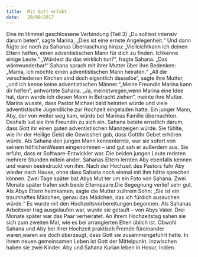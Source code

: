 ```yaml
---
title:  Mit Gott erlebt
date:   29/09/2017
---
```


Eine im Himmel geschlossene Verbindung (Teil 3)
„Du solltest intensiv darum beten“, sagte Marina. „Dies ist eine ernste Angelegenheit.“ Und dann fügte sie noch zu Sahanas Überraschung hinzu: „Vielleichtkann ich deinen Eltern helfen, einen adventistischen Mann für dich zu finden. Ichkenne einige Leute.“ „Würdest du das wirklich tun?“, fragte Sahana. „Das wärewunderbar!“
Sahana sprach mit ihrer Mutter über ihre Bedenken: „Mama, ich möchte einen adventistischen Mann heiraten.“ „All die verschiedenen Kirchen sind doch eigentlich dasselbe“, sagte ihre Mutter, „und ich kenne keine adventistischen Männer.“„Meine Freundin Marina kann dir helfen“, antwortete Sahana. „Ja, meinetwegen,wenn Marina eine Idee hat, dann werde ich diesen Mann in Betracht ziehen“,
meinte ihre Mutter. Marina wusste, dass Pastor Michael bald heiraten würde und viele adventistische Jugendliche zur Hochzeit eingeladen hatte. Ein junger Mann, Aby, der von weiter weg kam, würde bei Marinas Familie übernachten. Deshalb lud sie ihre Freundin zu sich ein.
Sahana betete ernstlich darum, dass Gott ihr einen guten adventistischen Mannzeigen würde. Sie fühlte, wie ihr der Heilige Geist die Gewissheit gab, dass Gottihr Gebet erhören würde.
Als Sahana den jungen Mann kennenlernte, war sie sofort von seinem höflichenWesen eingenommen – und gut sah er außerdem aus. Sie erfuhr, dass er Software-Entwickler war. Die beiden jungen Leute redeten mehrere Stunden mitein
ander. Sahanas Eltern lernten Aby ebenfalls kennen und waren beeindruckt von
ihm.
Nach der Hochzeit des Pastors fuhr Aby wieder nach Hause, ohne dass Sahana
noch einmal mit ihm hätte sprechen können. Zwei Tage später bat Abys Mut
ter um ein Foto von Sahana. Zwei Monate später trafen sich beide Elternpaare.Die Begegnung verlief sehr gut. Als Abys Eltern heimkamen, sagte die Mutter zuihrem Sohn: „Sie ist ein traumhaftes Mädchen, genau das Mädchen, das ich fürdich aussuchen würde.“
Es wurde mit den Hochzeitsvorbereitungen begonnen. Als Sahanas Arbeitsver
trag ausgelaufen war, wurde sie getauft – von Abys Vater. Drei Monate später
war das Paar verheiratet. An ihrem Hochzeitstag sahen sie sich zum zweiten Mal, wie es bei arrangierten Ehen üblich ist.
Obwohl Sahana und Aby bei ihrer Hochzeit praktisch Fremde füreinander waren,waren sie doch überzeugt, dass Gott sie zusammengeführt hatte. In ihrem neuen gemeinsamen Leben ist Gott der Mittelpunkt. Inzwischen haben sie zwei Kinder.
Aby und Sahana Kurian leben in Hosur, Indien.